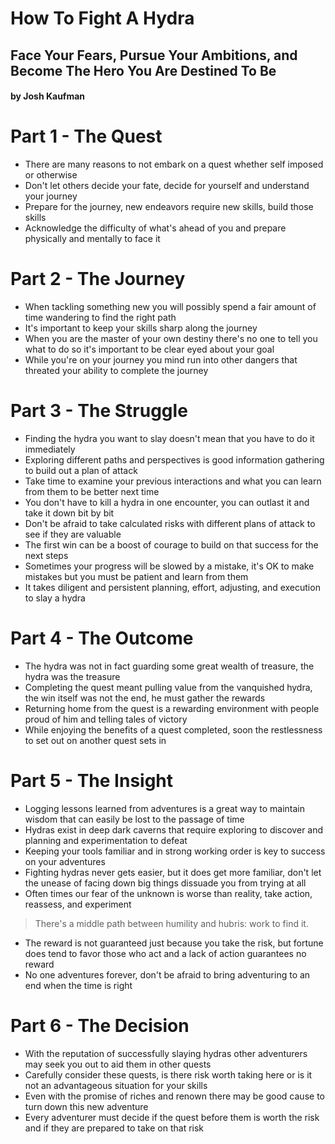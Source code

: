 # How To Fight A Hydra

## Face Your Fears, Pursue Your Ambitions, and Become The Hero You Are Destined To Be

#### by Josh Kaufman

# Part 1 - The Quest
- There are many reasons to not embark on a quest whether self imposed or otherwise
- Don't let others decide your fate, decide for yourself and understand your journey
- Prepare for the journey, new endeavors require new skills, build those skills
- Acknowledge the difficulty of what's ahead of you and prepare physically and mentally to face it

# Part 2 - The Journey
- When tackling something new you will possibly spend a fair amount of time wandering to find the right path
- It's important to keep your skills sharp along the journey
- When you are the master of your own destiny there's no one to tell you what to do so it's important to be clear eyed about your goal
- While you're on your journey you mind run into other dangers that threated your ability to complete the journey

# Part 3 - The Struggle
- Finding the hydra you want to slay doesn't mean that you have to do it immediately
- Exploring different paths and perspectives is good information gathering to build out a plan of attack
- Take time to examine your previous interactions and what you can learn from them to be better next time
- You don't have to kill a hydra in one encounter, you can outlast it and take it down bit by bit
- Don't be afraid to take calculated risks with different plans of attack to see if they are valuable
- The first win can be a boost of courage to build on that success for the next steps
- Sometimes your progress will be slowed by a mistake, it's OK to make mistakes but you must be patient and learn from them
- It takes diligent and persistent planning, effort, adjusting, and execution to slay a hydra

# Part 4 - The Outcome
- The hydra was not in fact guarding some great wealth of treasure, the hydra was the treasure
- Completing the quest meant pulling value from the vanquished hydra, the win itself was not the end, he must gather the rewards
- Returning home from the quest is a rewarding environment with people proud of him and telling tales of victory
- While enjoying the benefits of a quest completed, soon the restlessness to set out on another quest sets in

# Part 5 - The Insight
- Logging lessons learned from adventures is a great way to maintain wisdom that can easily be lost to the passage of time
- Hydras exist in deep dark caverns that require exploring to discover and planning and experimentation to defeat
- Keeping your tools familiar and in strong working order is key to success on your adventures
- Fighting hydras never gets easier, but it does get more familiar, don't let the unease of facing down big things dissuade you from trying at all
- Often times our fear of the unknown is worse than reality, take action, reassess, and experiment

> There's a middle path between humility and hubris: work to find it.

- The reward is not guaranteed just because you take the risk, but fortune does tend to favor those who act and a lack of action guarantees no reward
- No one adventures forever, don't be afraid to bring adventuring to an end when the time is right

# Part 6 - The Decision
- With the reputation of successfully slaying hydras other adventurers may seek you out to aid them in other quests
- Carefully consider these quests, is there risk worth taking here or is it not an advantageous situation for your skills
- Even with the promise of riches and renown there may be good cause to turn down this new adventure
- Every adventurer must decide if the quest before them is worth the risk and if they are prepared to take on that risk